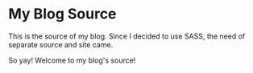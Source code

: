 My Blog Source
===

This is the source of my blog. Since I decided to use SASS, the need of separate source and site came.

So yay! Welcome to my blog's source!
